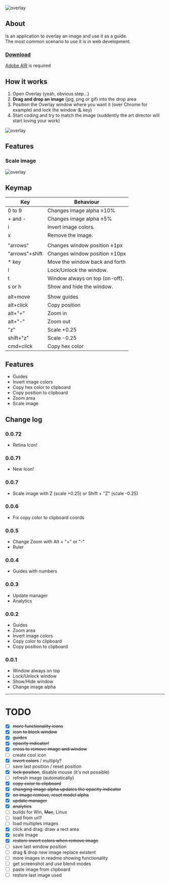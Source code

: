 ![overlay](./overlay.jpg)

## About

Is an application to overlay an image and use it as a guide.<br/>
The most common scenario to use it is in web development.

### [Download](./Overlay_0.0.90.air)
[Adobe AIR](http://get.adobe.com/air) is required

## How it works ##

1. Open Overlay (yeah, obvious step...)
2. **Drag and drop an image** (jpg, png or gif) into the drop area
3. Position the Overlay window where you want it (over Chrome for example) and lock the window (**L** key)
4. Start coding and try to match the image (suddently the art director will start loving your work)

![overlay](./overlay_animated.gif)

## Features

### Scale image
![overlay](./demo_scale.gif)

## Keymap

|Key|Behaviour|
|---|---------|
|0 to 9|Changes image alpha  ±10%|
|+ and -|Changes image alpha  ±5%|
|i|Invert image colors.|
|x|Remove the image.|
|||
|"arrows"|Changes window position ±1px|
|"arrows"+shift|Changes window position ±10px|
|* key|Move the window back and forth|
|l|Lock/Unlock the window.|
|t|Window always on top (on-off).|
|s or h|Show and hide the window.|
|||
|alt+move|Show guides|
|alt+click|Copy position|
|alt+"+"|Zoom in|
|alt+"-"|Zoom out|
|"z"|Scale +0.25|
|shift+"z"|Scale -0.25|
|cmd+click|Copy hex color|

## Features

- Guides
- Invert image colors
- Copy hex color to clipboard
- Copy position to clipboard
- Zoom area
- Scale image

## Change log

### 0.0.72
- Retina Icon!

### 0.0.71
- New Icon!

### 0.0.7
- Scale image with Z (scale +0.25) or Shift + "Z" (scale -0.25)

### 0.0.6
- Fix copy color to clipboard coords

### 0.0.5
- Change Zoom with Alt + "+" or "-"
- Ruler

### 0.0.4

- Guides with numbers

### 0.0.3

- Update manager
- Analytics

### 0.0.2

- Guides
- Zoom area
- Invert image colors
- Copy color to clipboard
- Copy position to clipboard

### 0.0.1

- Window always on top
- Lock/Unlock window
- Show/Hide window
- Change image alpha


---

# TODO

- [x] <del>more functionality icons</del>
- [x] <del>icon to block window</del>
- [x] <del>guides</del>
- [x] <del>opacity indicator!</del>
- [x] <del>cross to remove image and window</del>
- [ ] create cool icon
- [x] <del>invert colors</del> / multiply?
- [ ] save last position / reset position
- [x] <del>lock position</del>, disable mouse (it's not possible)
- [ ] refresh image (automatically)
- [x] <del>copy color to clipboard</del>
- [x] <del>changing image alpha updates the opacity indicator</del>
- [x] <del>on image remove, reset model alpha</del>
- [x] <del>update manager</del>
- [x] <del>analytics</del>
- [ ] builds for Win, <del>Mac</del>, Linux
- [ ] load from url?
- [ ] load multiples images
- [x] click and drag: draw a rect area
- [x] scale image
- [x] <del>restore invert colors when remove image</del>
- [ ] save last window position
- [ ] drag & drop new image replace existent
- [ ] more images in readme showing functionality
- [ ] get screenshot and use blend-modes
- [ ] paste image from clipboard
- [ ] restore last image used
